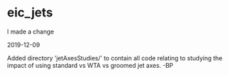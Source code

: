 # eic_jets

I made a change

2019-12-09

Added directory 'jetAxesStudies/' to contain all code relating to studying the impact of using standard vs WTA vs groomed jet axes. -BP
